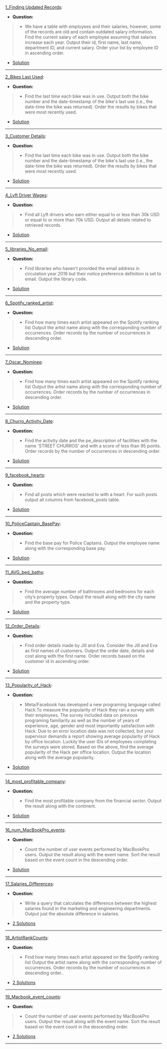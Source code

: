[1_Finding Updated Records](https://platform.stratascratch.com/coding/10299-finding-updated-records?code_type=1): 
* **Question:**
> * We have a table with employees and their salaries, however, some of the records are old and contain outdated salary information.
>  Find the current salary of each employee assuming that salaries increase each year. Output their id, first name, last name, department ID,
>   and current salary. Order your list by employee ID in ascending order.
* [Solution](https://github.com/Jtrahan88/SQL/blob/main/Stratascratch/Easy_Rankings/1_Finding%20Updated%20Records)
---

[2_Bikes Last Used](https://platform.stratascratch.com/coding/10176-bikes-last-used?code_type=1):
* **Question:**
> * Find the last time each bike was in use. Output both the bike number and the date-timestamp of the bike's last use (i.e., the date-time the bike was returned). Order the results by bikes that were most recently used.
*  [Solution](https://github.com/Jtrahan88/SQL/blob/main/Stratascratch/Easy_Rankings/2_Bikes%20Last%20Used)
---

[3_Customer Details](https://platform.stratascratch.com/coding/9891-customer-details?code_type=1):
* **Question:**
> * Find the last time each bike was in use. Output both the bike number and the date-timestamp of the bike's last use (i.e., the date-time the bike was returned). Order the results by bikes that were most recently used.
*  [Solution](https://github.com/Jtrahan88/SQL/blob/main/Stratascratch/Easy_Rankings/3_Customer%20Details)
---

[4_Lyft Driver Wages](https://platform.stratascratch.com/coding/10003-lyft-driver-wages?code_type=1):
* **Question:**
> * Find all Lyft drivers who earn either equal to or less than 30k USD or equal to or more than 70k USD.
Output all details related to retrieved records.
*  [Solution](https://github.com/Jtrahan88/SQL/blob/main/Stratascratch/Easy_Rankings/4_Lyft%20Driver%20Wages)
---

[5_libraries_No_email](https://platform.stratascratch.com/coding/9924-find-libraries-who-havent-provided-the-email-address-in-2016-but-their-notice-preference-definition-is-set-to-email?code_type=1):
* **Question:**
> * Find libraries who haven't provided the email address in circulation year 2016 but their notice preference definition is set to email.
Output the library code.
*  [Solution](https://github.com/Jtrahan88/SQL/blob/main/Stratascratch/Easy_Rankings/5_libraries_No_email)
---

[6_Spotify_ranked_artist](https://platform.stratascratch.com/coding/9992-find-artists-that-have-been-on-spotify-the-most-number-of-times?code_type=1):
* **Question:**
> * Find how many times each artist appeared on the Spotify ranking list
Output the artist name along with the corresponding number of occurrences.
Order records by the number of occurrences in descending order.
*  [Solution](https://github.com/Jtrahan88/SQL/blob/main/Stratascratch/Easy_Rankings/6_Spotify_ranked_artist)
---

[7_Oscar_Nominee](https://platform.stratascratch.com/coding/10128-count-the-number-of-movies-that-abigail-breslin-nominated-for-oscar?code_type=1):
* **Question:**
> * Find how many times each artist appeared on the Spotify ranking list
Output the artist name along with the corresponding number of occurrences.
Order records by the number of occurrences in descending order.
*  [Solution](https://github.com/Jtrahan88/SQL/blob/main/Stratascratch/Easy_Rankings/7_Oscar_Nominee)
---

[8_Churro_Activity_Date](https://platform.stratascratch.com/coding/9688-churro-activity-date?code_type=1):
* **Question:**
> * Find the activity date and the pe_description of facilities with the name 'STREET CHURROS' and with a score of less than 95 points.
Order records by the number of occurrences in descending order.
*  [Solution](https://github.com/Jtrahan88/SQL/blob/main/Stratascratch/Easy_Rankings/8_Churro_Activity_Date)
---

[9_facebook_hearts](https://platform.stratascratch.com/coding/10087-find-all-posts-which-were-reacted-to-with-a-heart?code_type=3):
* **Question:**
> * Find all posts which were reacted to with a heart. For such posts output all columns from facebook_posts table.
*  [Solution](https://github.com/Jtrahan88/SQL/blob/main/Stratascratch/Easy_Rankings/9_facebook_hearts)
---

[10_PoliceCaptain_BasePay](https://platform.stratascratch.com/coding/9972-find-the-base-pay-for-police-captains?code_type=1):
* **Question:**
> * Find the base pay for Police Captains. Output the employee name along with the corresponding base pay.
*  [Solution](https://github.com/Jtrahan88/SQL/blob/main/Stratascratch/Easy_Rankings/10_PoliceCaptain_BasePay)
---

[11_AVG_bed_baths](https://platform.stratascratch.com/coding/9622-number-of-bathrooms-and-bedrooms?code_type=1):
* **Question:**
> * Find the average number of bathrooms and bedrooms for each city’s property types. Output the result along with the city name and the property type.
*  [Solution](https://github.com/Jtrahan88/SQL/blob/main/Stratascratch/Easy_Rankings/11_AVG_bed_baths)
---

[12_Order_Details](https://platform.stratascratch.com/coding/9913-order-details?code_type=1):
* **Question:**
> * Find order details made by Jill and Eva.
Consider the Jill and Eva as first names of customers.
Output the order date, details and cost along with the first name.
Order records based on the customer id in ascending order.
*  [Solution](https://github.com/Jtrahan88/SQL/blob/main/Stratascratch/Easy_Rankings/12_Order_Details)
---

[13_Popularity_of_Hack](https://platform.stratascratch.com/coding/10061-popularity-of-hack?code_type=1):
* **Question:**
> * Meta/Facebook has developed a new programing language called Hack.To measure the popularity of Hack they ran a survey with their employees. The survey included data on previous programing familiarity as well as the number of years of experience, age, gender and most importantly satisfaction with Hack. Due to an error location data was not collected, but your supervisor demands a report showing average popularity of Hack by office location. Luckily the user IDs of employees completing the surveys were stored.
Based on the above, find the average popularity of the Hack per office location.
Output the location along with the average popularity.
*  [Solution](https://github.com/Jtrahan88/SQL/blob/main/Stratascratch/Easy_Rankings/13_Popularity_of_Hack)
---

[14_most_profitable_company](https://platform.stratascratch.com/coding/9663-find-the-most-profitable-company-in-the-financial-sector-of-the-entire-world-along-with-its-continent?code_type=1):
* **Question:**
> * Find the most profitable company from the financial sector. Output the result along with the continent.
*  [Solution](https://github.com/Jtrahan88/SQL/blob/main/Stratascratch/Easy_Rankings/14_most_profitable_company)
---

[16_num_MacBookPro_events](https://platform.stratascratch.com/coding/9653-count-the-number-of-user-events-performed-by-macbookpro-users?code_type=1):
* **Question:**
> * Count the number of user events performed by MacBookPro users.
Output the result along with the event name.
Sort the result based on the event count in the descending order.
*  [Solution](https://github.com/Jtrahan88/SQL/blob/main/Stratascratch/Easy_Rankings/16_num_MacBookPro_events)
---

[17_Salaries_Differences](https://platform.stratascratch.com/coding/9653-count-the-number-of-user-events-performed-by-macbookpro-users?code_type=1):
* **Question:**
> * Write a query that calculates the difference between the highest salaries found in the marketing and engineering departments. Output just the absolute difference in salaries.
*  [2 Solutions](https://github.com/Jtrahan88/SQL/blob/main/Stratascratch/Easy_Rankings/17_Salaries_Differences)
---

[18_ArtistRankCounts](https://platform.stratascratch.com/coding/9992-find-artists-that-have-been-on-spotify-the-most-number-of-times?code_type=3):
* **Question:**
> * Find how many times each artist appeared on the Spotify ranking list
Output the artist name along with the corresponding number of occurrences.
Order records by the number of occurrences in descending order..
*  [2 Solutions](https://github.com/Jtrahan88/SQL/blob/main/Stratascratch/Easy_Rankings/18_ArtistRankCounts)
---

[19_Macbook_event_counts](https://platform.stratascratch.com/coding/9653-count-the-number-of-user-events-performed-by-macbookpro-users?code_type=3):
* **Question:**
> * Count the number of user events performed by MacBookPro users.
Output the result along with the event name.
Sort the result based on the event count in the descending order.
*  [2 Solutions](https://github.com/Jtrahan88/SQL/blob/main/Stratascratch/Easy_Rankings/19_Macbook_event_counts)
---

